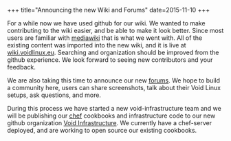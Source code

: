+++
title="Announcing the new Wiki and Forums"
date=2015-11-10
+++

For a while now we have used github for our wiki. We wanted to make contributing
to the wiki easier, and be able to make it look better. Since most users are
familiar with [mediawiki](https://www.mediawiki.org/wiki/MediaWiki) that is
what we went with. All of the existing content was imported into the new wiki,
and it is live at [wiki.voidlinux.eu](https://wiki.voidlinux.eu). Searching and
organization should be improved from the github experience. We look forward to
seeing new contributors and your feedback.

We are also taking this time to announce our new
[forums](https://forum.voidlinux.eu). We hope to build a community here, users
can share screenshots, talk about their Void Linux setups, ask questions, and
more.

During this process we have started a new void-infrastructure team and we will
be publishing our [chef](https://chef.io) cookbooks and infrastructure code to
our new github organization [Void
Infrastructure](https://github.com/void-infrastructure). We currently have
a chef-server deployed, and are working to open source our existing cookbooks.
